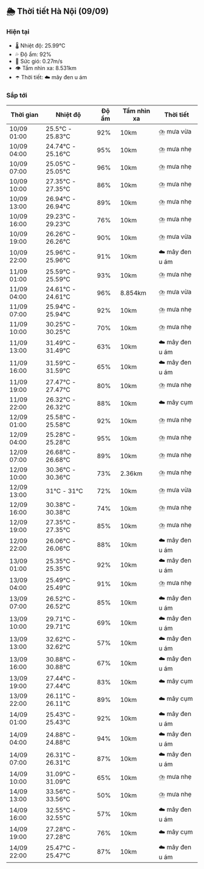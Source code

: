 ## 🌦️ Thời tiết Hà Nội (09/09)

### Hiện tại

- 🌡️ Nhiệt độ: 25.99℃
- 💦 Độ ẩm: 92%
- 💨 Sức gió: 0.27m/s
- 👁️ Tầm nhìn xa: 8.531km
- ☂️ Thời tiết: ☁️ mây đen u ám

### Sắp tới

| Thời gian | Nhiệt độ | Độ ẩm | Tầm nhìn xa | Thời tiết |
| --- | --- | --- | --- | --- |
| 10/09 01:00 | 25.5℃ - 25.83℃ | 92% | 10km | ⛈️ mưa vừa |
| 10/09 04:00 | 24.74℃ - 25.16℃ | 95% | 10km | ⛈️ mưa nhẹ |
| 10/09 07:00 | 25.05℃ - 25.05℃ | 96% | 10km | ⛈️ mưa nhẹ |
| 10/09 10:00 | 27.35℃ - 27.35℃ | 86% | 10km | ⛈️ mưa nhẹ |
| 10/09 13:00 | 26.94℃ - 26.94℃ | 89% | 10km | ⛈️ mưa nhẹ |
| 10/09 16:00 | 29.23℃ - 29.23℃ | 76% | 10km | ⛈️ mưa nhẹ |
| 10/09 19:00 | 26.26℃ - 26.26℃ | 90% | 10km | ⛈️ mưa vừa |
| 10/09 22:00 | 25.96℃ - 25.96℃ | 91% | 10km | ☁️ mây đen u ám |
| 11/09 01:00 | 25.59℃ - 25.59℃ | 93% | 10km | ⛈️ mưa nhẹ |
| 11/09 04:00 | 24.61℃ - 24.61℃ | 96% | 8.854km | ⛈️ mưa vừa |
| 11/09 07:00 | 25.94℃ - 25.94℃ | 92% | 10km | ⛈️ mưa nhẹ |
| 11/09 10:00 | 30.25℃ - 30.25℃ | 70% | 10km | ⛈️ mưa nhẹ |
| 11/09 13:00 | 31.49℃ - 31.49℃ | 63% | 10km | ☁️ mây đen u ám |
| 11/09 16:00 | 31.59℃ - 31.59℃ | 65% | 10km | ☁️ mây đen u ám |
| 11/09 19:00 | 27.47℃ - 27.47℃ | 80% | 10km | ⛈️ mưa nhẹ |
| 11/09 22:00 | 26.32℃ - 26.32℃ | 88% | 10km | ☁️ mây cụm |
| 12/09 01:00 | 25.58℃ - 25.58℃ | 92% | 10km | ⛈️ mưa nhẹ |
| 12/09 04:00 | 25.28℃ - 25.28℃ | 95% | 10km | ⛈️ mưa nhẹ |
| 12/09 07:00 | 26.68℃ - 26.68℃ | 89% | 10km | ⛈️ mưa nhẹ |
| 12/09 10:00 | 30.36℃ - 30.36℃ | 73% | 2.36km | ⛈️ mưa nhẹ |
| 12/09 13:00 | 31℃ - 31℃ | 72% | 10km | ⛈️ mưa vừa |
| 12/09 16:00 | 30.38℃ - 30.38℃ | 74% | 10km | ⛈️ mưa nhẹ |
| 12/09 19:00 | 27.35℃ - 27.35℃ | 85% | 10km | ⛈️ mưa nhẹ |
| 12/09 22:00 | 26.06℃ - 26.06℃ | 88% | 10km | ☁️ mây đen u ám |
| 13/09 01:00 | 25.35℃ - 25.35℃ | 92% | 10km | ☁️ mây đen u ám |
| 13/09 04:00 | 25.49℃ - 25.49℃ | 91% | 10km | ⛈️ mưa nhẹ |
| 13/09 07:00 | 26.52℃ - 26.52℃ | 85% | 10km | ☁️ mây đen u ám |
| 13/09 10:00 | 29.71℃ - 29.71℃ | 69% | 10km | ☁️ mây đen u ám |
| 13/09 13:00 | 32.62℃ - 32.62℃ | 57% | 10km | ☁️ mây đen u ám |
| 13/09 16:00 | 30.88℃ - 30.88℃ | 67% | 10km | ☁️ mây đen u ám |
| 13/09 19:00 | 27.44℃ - 27.44℃ | 83% | 10km | ☁️ mây cụm |
| 13/09 22:00 | 26.11℃ - 26.11℃ | 89% | 10km | ☁️ mây cụm |
| 14/09 01:00 | 25.43℃ - 25.43℃ | 92% | 10km | ☁️ mây đen u ám |
| 14/09 04:00 | 24.88℃ - 24.88℃ | 94% | 10km | ☁️ mây đen u ám |
| 14/09 07:00 | 26.31℃ - 26.31℃ | 87% | 10km | ☁️ mây đen u ám |
| 14/09 10:00 | 31.09℃ - 31.09℃ | 65% | 10km | ⛈️ mưa nhẹ |
| 14/09 13:00 | 33.56℃ - 33.56℃ | 50% | 10km | ⛈️ mưa nhẹ |
| 14/09 16:00 | 32.55℃ - 32.55℃ | 57% | 10km | ☁️ mây đen u ám |
| 14/09 19:00 | 27.28℃ - 27.28℃ | 76% | 10km | ☁️ mây cụm |
| 14/09 22:00 | 25.47℃ - 25.47℃ | 87% | 10km | ☁️ mây đen u ám |
